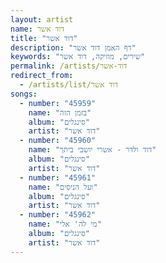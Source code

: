 ```yaml
---
layout: artist
name: דוד אשר
title: "דוד אשר"
description: "דף האמן דוד אשר"
keywords: "שירים, מוזיקה, דוד אשר"
permalink: /artists/דוד-אשר
redirect_from:
  - /artists/list/דוד אשר
songs:
  - number: "45959"
    name: "בזמן הזה"
    album: "סינגלים"
    artist: "דוד אשר"
  - number: "45960"
    name: "דוד ולדר - אשרי יושבי ביתך"
    album: "סינגלים"
    artist: "דוד אשר"
  - number: "45961"
    name: "ועל הניסים"
    album: "סינגלים"
    artist: "דוד אשר"
  - number: "45962"
    name: "מי לה' אלי"
    album: "סינגלים"
    artist: "דוד אשר"
---
```

